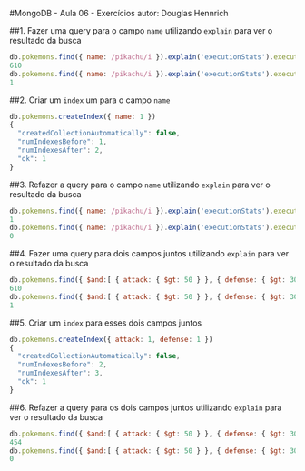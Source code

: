 #MongoDB - Aula 06 - Exercícios
autor: Douglas Hennrich

##1. Fazer uma query para o campo `name` utilizando `explain` para ver o resultado da busca
```js
db.pokemons.find({ name: /pikachu/i }).explain('executionStats').executionStats.totalDocsExamined
610
db.pokemons.find({ name: /pikachu/i }).explain('executionStats').executionStats.executionTimeMillis
1
```

##2. Criar um `index` um para o campo `name`
```js
db.pokemons.createIndex({ name: 1 })
{
  "createdCollectionAutomatically": false,
  "numIndexesBefore": 1,
  "numIndexesAfter": 2,
  "ok": 1
}
```

##3. Refazer a query para o campo `name` utilizando `explain` para ver o resultado da busca
```js
db.pokemons.find({ name: /pikachu/i }).explain('executionStats').executionStats.totalDocsExamined
1
db.pokemons.find({ name: /pikachu/i }).explain('executionStats').executionStats.executionTimeMillis
0
```

##4. Fazer uma query para dois campos juntos utilizando `explain` para ver o resultado da busca
```js
db.pokemons.find({ $and:[ { attack: { $gt: 50 } }, { defense: { $gt: 30 } } ] }).explain('executionStats').executionStats.totalDocsExamined
610
db.pokemons.find({ $and:[ { attack: { $gt: 50 } }, { defense: { $gt: 30 } } ] }).explain('executionStats').executionStats.executionTimeMillis
1
```

##5. Criar um `index` para esses dois campos juntos
```js
db.pokemons.createIndex({ attack: 1, defense: 1 })
{
  "createdCollectionAutomatically": false,
  "numIndexesBefore": 2,
  "numIndexesAfter": 3,
  "ok": 1
}
```

##6. Refazer a query para os dois campos juntos utilizando `explain` para ver o resultado da busca
```js
db.pokemons.find({ $and:[ { attack: { $gt: 50 } }, { defense: { $gt: 30 } } ] }).explain('executionStats').executionStats.totalDocsExamined
454
db.pokemons.find({ $and:[ { attack: { $gt: 50 } }, { defense: { $gt: 30 } } ] }).explain('executionStats').executionStats.executionTimeMillis
0
```
